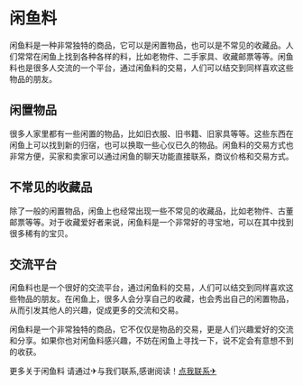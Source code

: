 # 闲鱼料

闲鱼料是一种非常独特的商品，它可以是闲置物品，也可以是不常见的收藏品。人们常常在闲鱼上找到各种各样的料，比如老物件、二手家具、收藏邮票等等。闲鱼料也是很多人交流的一个平台，通过闲鱼料的交易，人们可以结交到同样喜欢这些物品的朋友。

## 闲置物品

很多人家里都有一些闲置的物品，比如旧衣服、旧书籍、旧家具等等。这些东西在闲鱼上可以找到新的归宿，也可以换取一些心仪已久的物品。闲鱼料的交易方式也非常方便，买家和卖家可以通过闲鱼的聊天功能直接联系，商议价格和交易方式。

## 不常见的收藏品

除了一般的闲置物品，闲鱼上也经常出现一些不常见的收藏品，比如老物件、古董邮票等等。对于收藏爱好者来说，闲鱼料是一个非常好的寻宝地，可以在其中找到很多稀有的宝贝。

## 交流平台

闲鱼料也是一个很好的交流平台，通过闲鱼料的交易，人们可以结交到同样喜欢这些物品的朋友。在闲鱼上，很多人会分享自己的收藏，也会秀出自己的闲置物品，从而引发其他人的兴趣，促成更多的交流和交易。

闲鱼料是一个非常独特的商品，它不仅仅是物品的交易，更是人们兴趣爱好的交流和分享。如果你也对闲鱼料感兴趣，不妨在闲鱼上寻找一下，说不定会有意想不到的收获。

更多关于闲鱼料 请通过✈与我们联系,感谢阅读！[点我联系✈](https://blog.k02.cc)
